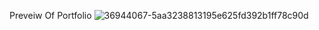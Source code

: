 Preveiw Of Portfolio
![36944067-5aa3238813195e625fd392b1ff78c90d](https://user-images.githubusercontent.com/88980866/217794090-7d61840a-eaac-4b93-a028-9deb6919b25e.png)
